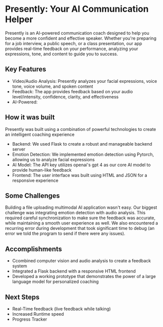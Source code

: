 # Presently: Your AI Communication Helper
Presently is an AI-powered communication coach designed to help you become a more confident and effective speaker. Whether you're preparing for a job interview, a public speech, or a class presentation, our app provides real-time feedback on your performance, analyzing your expressions, tone, and content to guide you to success.

## Key Features
* Video/Audio Analysis: Presently analyzes your facial expressions, voice tone, voice volume, and spoken content
* Feedback: The app provides feedback based on your audio level/intensity, confidence, clarity, and effectiveness
* AI-Powered: 

## How it was built
Presently was built using a combination of powerful technologies to create an intelligent coaching experience
* Backend: We used Flask to create a robust and manageable backend server
* Emotion Detection: We implemented emotion detection using Pytorch, allowing us to analyze facial expressions
* AI Model: The API key utilizes openai's gpt 4 as our core AI model to provide human-like feedback
* Frontend: The user interface was built using HTML and JSON for a responsive experience

## Some Challenges
Building a file uploading multimodal AI application wasn't easy. Our biggest challenge was integrating emotion detection with audio analysis. This required careful synchronization to make sure the feedback was accurate, while maintaining a smooth user experience as well. We also encountered a recurring error during development that took significant time to debug (an error we told the program to send if there were any issues).

## Accomplishments
* Ccombined computer vision and audio analysis to create a feedback system
* Integrated a Flask backend with a responsive HTML frontend
* Developed a working prototype that demonstrates the power of a large language model for personalized coaching

## Next Steps
* Real-Time feedback (live feedback while talking)
* Increased Runtime speed
* Progress Tracker
